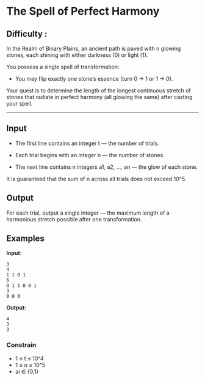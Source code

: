 # The Spell of Perfect Harmony
## Difficulty : 
In the Realm of Binary Plains, an ancient path is paved with n glowing stones, each shining with either darkness (0) or light (1).

You possess a single spell of transformation:

- You may flip exactly one stone’s essence (turn 0 → 1 or 1 → 0).

Your quest is to determine the length of the longest continuous stretch of stones that radiate in perfect harmony (all glowing the same) after casting your spell.

---

## Input  
- The first line contains an integer t  — the number of trials.

- Each trial begins with an integer n  — the number of stones.

- The next line contains n integers a1, a2, …, an  — the glow of each stone.

It is guaranteed that the sum of n across all trials does not exceed 10^5.
## Output  
For each trial, output a single integer — the maximum length of a harmonious stretch possible after one transformation. 



## Examples  


**Input:**  

```
3
4
1 1 0 1
6
0 1 1 0 0 1
3
0 0 0
```
**Output:**  

```
4
3
3
```
### Constrain
- 1 ≤ t ≤ 10^4<br>
- 1 ≤ n ≤ 10^5<br>
- ai ∈ {0,1}